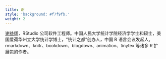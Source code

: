 ```yaml
---
title: 谢
style: 'background: #f7f9fb;'
weight: 2
---
```


[谢益辉](https://yihui.org)，RStudio 公司软件工程师。中国人民大学统计学院经济学学士和硕士，美国爱荷华州立大学统计学博士，“统计之都”创办人，中国 R 语言会议发起人，rmarkdown、knitr、bookdown、blogdown、animation、tinytex 等诸多 R 扩展包的作者。
